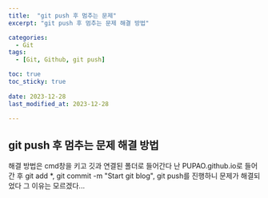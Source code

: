 ```yaml
---
title:  "git push 후 멈추는 문제" 
excerpt: "git push 후 멈추는 문제 해결 방법"

categories:
  - Git
tags:
  - [Git, Github, git push]

toc: true
toc_sticky: true
 
date: 2023-12-28
last_modified_at: 2023-12-28

---
```



## git push 후 멈추는 문제 해결 방법

해결 방법은 cmd창을 키고 깃과 연결된 폴더로 들어간다
난 PUPAO.github.io로 들어간 후
git add *, git commit -m "Start git blog", git push를 진행하니 문제가 해결되었다
그 이유는 모르겠다...
